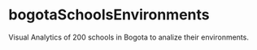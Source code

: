 # bogotaSchoolsEnvironments
Visual Analytics of 200 schools in Bogota to analize their environments.
